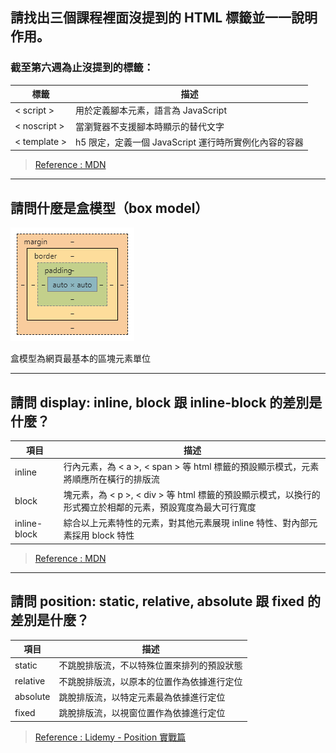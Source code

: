 ## 請找出三個課程裡面沒提到的 HTML 標籤並一一說明作用。

### 截至第六週為止沒提到的標籤：

| 標籤 | 描述 |
| ---- | ---- |
| < script > | 用於定義腳本元素，語言為 JavaScript |
| < noscript > | 當瀏覽器不支援腳本時顯示的替代文字 |
| < template > | h5 限定，定義一個 JavaScript 運行時所實例化內容的容器 |

> [Reference : MDN](https://developer.mozilla.org/zh-CN/docs/Web/Guide/HTML/HTML5/HTML5_element_list)

---

## 請問什麼是盒模型（box model）

![img](assets/boxModel.png)

盒模型為網頁最基本的區塊元素單位

---

## 請問 display: inline, block 跟 inline-block 的差別是什麼？

| 項目 | 描述 |
| ---- | ---- |
| inline | 行內元素，為 < a >, < span > 等 html 標籤的預設顯示模式，元素將順應所在橫行的排版流 |
| block | 塊元素，為 < p >, < div > 等 html 標籤的預設顯示模式，以換行的形式獨立於相鄰的元素，預設寬度為最大可行寬度 |
| inline-block | 綜合以上元素特性的元素，對其他元素展現 inline 特性、對內部元素採用 block 特性 |

> [Reference : MDN](https://developer.mozilla.org/en-US/docs/Web/CSS/display)

---


## 請問 position: static, relative, absolute 跟 fixed 的差別是什麼？

| 項目 | 描述 |
| ---- | ---- |
| static | 不跳脫排版流，不以特殊位置來排列的預設狀態 |
| relative | 不跳脫排版流，以原本的位置作為依據進行定位 |
| absolute | 跳脫排版流，以特定元素最為依據進行定位 |
| fixed | 跳脫排版流，以視窗位置作為依據進行定位 |

> [Reference : Lidemy - Position 實戰篇](https://lidemy.com/courses/932146/lectures/22768679)
